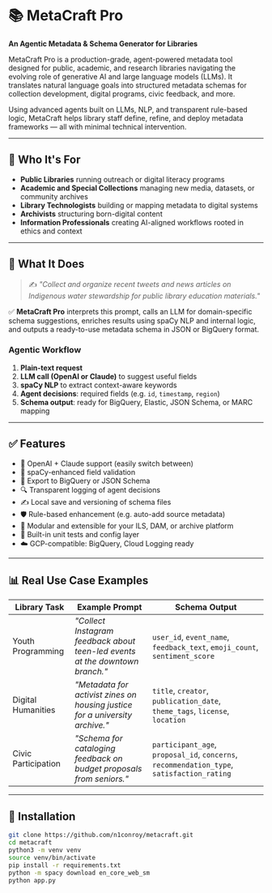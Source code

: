 # 📚 MetaCraft Pro

**An Agentic Metadata & Schema Generator for Libraries**

MetaCraft Pro is a production-grade, agent-powered metadata tool designed for public, academic, and research libraries navigating the evolving role of generative AI and large language models (LLMs). It translates natural language goals into structured metadata schemas for collection development, digital programs, civic feedback, and more.

Using advanced agents built on LLMs, NLP, and transparent rule-based logic, MetaCraft helps library staff define, refine, and deploy metadata frameworks — all with minimal technical intervention.

---

## 🎯 Who It's For

- **Public Libraries** running outreach or digital literacy programs  
- **Academic and Special Collections** managing new media, datasets, or community archives  
- **Library Technologists** building or mapping metadata to digital systems  
- **Archivists** structuring born-digital content  
- **Information Professionals** creating AI-aligned workflows rooted in ethics and context

---

## 🧠 What It Does

> ✍️ _"Collect and organize recent tweets and news articles on Indigenous water stewardship for public library education materials."_

✅ **MetaCraft Pro** interprets this prompt, calls an LLM for domain-specific schema suggestions, enriches results using spaCy NLP and internal logic, and outputs a ready-to-use metadata schema in JSON or BigQuery format.

### Agentic Workflow

1. **Plain-text request**
2. **LLM call (OpenAI or Claude)** to suggest useful fields
3. **spaCy NLP** to extract context-aware keywords
4. **Agent decisions**: required fields (e.g. `id`, `timestamp`, `region`)
5. **Schema output**: ready for BigQuery, Elastic, JSON Schema, or MARC mapping

---

## ✅ Features

- 🤖 OpenAI + Claude support (easily switch between)
- 🧠 spaCy-enhanced field validation
- 📂 Export to BigQuery or JSON Schema
- 🔍 Transparent logging of agent decisions
- ✍️ Local save and versioning of schema files
- 🛡️ Rule-based enhancement (e.g. auto-add source metadata)
- 🔌 Modular and extensible for your ILS, DAM, or archive platform
- 🧪 Built-in unit tests and config layer
- ☁️ GCP-compatible: BigQuery, Cloud Logging ready

---

## 📊 Real Use Case Examples

| Library Task | Example Prompt | Schema Output |
|--------------|----------------|----------------|
| Youth Programming | _"Collect Instagram feedback about teen-led events at the downtown branch."_ | `user_id`, `event_name`, `feedback_text`, `emoji_count`, `sentiment_score` |
| Digital Humanities | _"Metadata for activist zines on housing justice for a university archive."_ | `title`, `creator`, `publication_date`, `theme_tags`, `license`, `location` |
| Civic Participation | _"Schema for cataloging feedback on budget proposals from seniors."_ | `participant_age`, `proposal_id`, `concerns`, `recommendation_type`, `satisfaction_rating` |

---

## 📁 Installation

```bash
git clone https://github.com/n1conroy/metacraft.git
cd metacraft
python3 -m venv venv
source venv/bin/activate
pip install -r requirements.txt
python -m spacy download en_core_web_sm
python app.py

